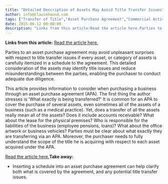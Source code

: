 ```yaml
---
title: "Detailed Description of Assets May Avoid Title Transfer Issues"
author: info@clausehound.com
tags: ["Transfer of Title","Asset Purchase Agreement","Commercial Activities","info@clausehound.com"]
date: 2015-06-12 00:00:00
description: "Links from this article:Read the article here.Parties to an asset purchase agreement may avoid unpleasant surprises with respect to tit..."
---
```


**Links from this article:**
[Read the article here.](http://physiciansnews.com/2015/07/01/potential-traps-in-a-practice-sale-or-purchase/)

Parties to an asset purchase agreement may avoid unpleasant surprises with respect to title transfer issues if every asset, or category of assets is carefully itemized in a schedule to the agreement. This detailed consideration of the assets may identify title issues and reduce misunderstandings between the parties, enabling the purchaser to conduct adequate due diligence.

This article provides information to consider when purchasing a business through an asset purchase agreement (APA). The first thing the author stresses is 'What exactly is being transferred?' It is common for an APA to cover the purchase of several assets, even sometimes all of the assets of a business (such as a medical practice). Yet, does a transfer of all the assets really mean all of the assets? Does it include accounts receivable? What about the lease for the physical premises? Who is responsible for the liabilities of the business (employee pensions, loans)? What about the office artwork or business vehicles? Parties must be clear about what exactly they are transferring via an APA. Moreover, the purchaser needs to fully understand the scope of the title he is acquiring with respect to each asset acquired under the APA.

[Read the article here.](http://physiciansnews.com/2015/07/01/potential-traps-in-a-practice-sale-or-purchase/)**Take away:**
- Inserting a schedule into an asset purchase agreement can help clarify both what is covered by the agreement, and any potential title transfer issues.